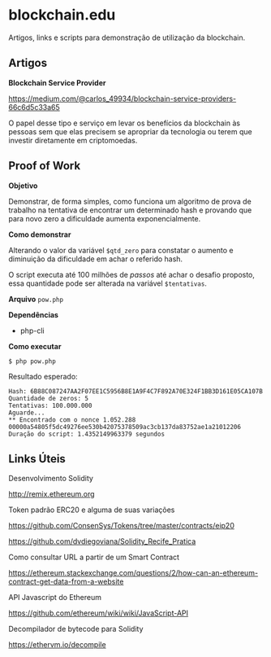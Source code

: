 # blockchain.edu
Artigos, links e scripts para demonstração de utilização da blockchain.

## Artigos

**Blockchain Service Provider**

https://medium.com/@carlos_49934/blockchain-service-providers-66c6d5c33a65

O papel desse tipo e serviço em levar os benefícios da blockchain às pessoas sem que elas precisem se apropriar da tecnologia ou terem que investir diretamente em criptomoedas.


## Proof of Work

**Objetivo**

Demonstrar, de forma simples, como funciona um algoritmo de prova de trabalho na tentativa de encontrar um determinado hash e provando que para novo zero a dificuldade aumenta exponencialmente.

**Como demonstrar**

Alterando o valor da variável `$qtd_zero` para constatar o aumento e diminuição da dificuldade em achar o referido hash.

O script executa até 100 milhões de *passos* até achar o desafio proposto, essa quantidade pode ser alterada na variável `$tentativas`.

**Arquivo**
`pow.php`

**Dependências**

* php-cli

**Como executar**

```shell
$ php pow.php
```

Resultado esperado:

```
Hash: 6B88C087247AA2F07EE1C5956B8E1A9F4C7F892A70E324F1BB3D161E05CA107B
Quantidade de zeros: 5
Tentativas: 100.000.000
Aguarde...
** Encontrado com o nonce 1.052.288
00000a54805f5dc49276ee530b42075378509ac3cb137da83752ae1a21012206
Duração do script: 1.4352149963379 segundos
```

## Links Úteis

Desenvolvimento Solidity

http://remix.ethereum.org

Token padrão ERC20 e alguma de suas variações

https://github.com/ConsenSys/Tokens/tree/master/contracts/eip20	

https://github.com/dvdiegoviana/Solidity_Recife_Pratica	

Como consultar URL a partir de um Smart Contract

https://ethereum.stackexchange.com/questions/2/how-can-an-ethereum-contract-get-data-from-a-website

API Javascript do Ethereum

https://github.com/ethereum/wiki/wiki/JavaScript-API	
	
Decompilador de bytecode para Solidity

https://ethervm.io/decompile
